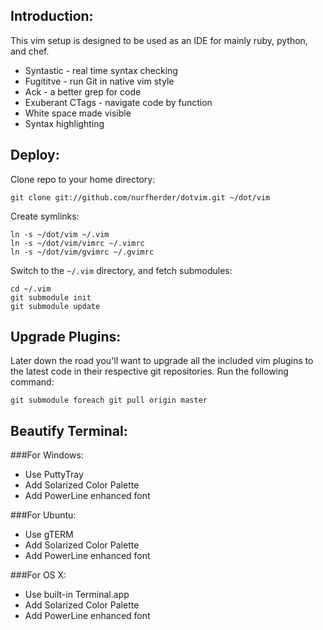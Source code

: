 Introduction:
-------------

This vim setup is designed to be used as an IDE for mainly ruby, python, and chef.

 * Syntastic - real time syntax checking
 * Fugititve - run Git in native vim style
 * Ack - a better grep for code
 * Exuberant CTags - navigate code by function
 * White space made visible
 * Syntax highlighting

Deploy:
-------

Clone repo to your home directory:

    git clone git://github.com/nurfherder/dotvim.git ~/dot/vim

Create symlinks:

    ln -s ~/dot/vim ~/.vim
    ln -s ~/dot/vim/vimrc ~/.vimrc
    ln -s ~/dot/vim/gvimrc ~/.gvimrc

Switch to the `~/.vim` directory, and fetch submodules:

    cd ~/.vim
    git submodule init
    git submodule update

Upgrade Plugins:
----------------

Later down the road you'll want to upgrade all the included vim plugins to the latest code in their respective git repositories.  Run the following command:

    git submodule foreach git pull origin master

Beautify Terminal:
------------------

###For Windows:

 *  Use PuttyTray
 *  Add Solarized Color Palette
 *  Add PowerLine enhanced font

###For Ubuntu:

 *  Use gTERM
 *  Add Solarized Color Palette
 *  Add PowerLine enhanced font

###For OS X:

 *  Use built-in Terminal.app
 *  Add Solarized Color Palette
 *  Add PowerLine enhanced font
